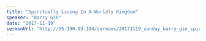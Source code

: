 ```yaml
---
title: "Spiritually Living In A Worldly Kingdom"
speaker: "Barry Gin"
date: "2017-11-19"
sermonUrl: "http://35.190.93.184/sermons/20171119_sunday_barry_gin_spiritual_living_in_a_worldly_kingdom.mp3"
---
```

